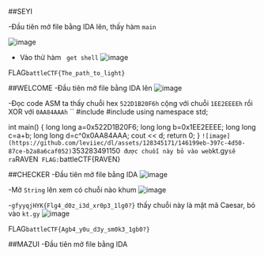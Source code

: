 ##SEYI

-Đầu tiên mở file bằng IDA lên, thấy hàm ``main`` 

![image](https://github.com/leviiec/dl/assets/128345171/5407bfec-4767-4b98-af6d-2c7a8cf200dd)

- Vào thử hàm `` get shell``
![image](https://github.com/leviiec/dl/assets/128345171/837e0764-3c89-4d66-b73e-4dd75e240b15)

 FLAG``battleCTF{The_path_to_light}``

 ##WELCOME
-Đầu tiên mở file bằng IDA lên
![image](https://github.com/leviiec/dl/assets/128345171/17a465da-29bd-40da-8647-262a0d44b912)

-Đọc code ASM ta thấy chuỗi hex ``522D1B20F6h`` cộng với chuỗi ``1EE2EEEEh`` rồi XOR với ``0AA84AAAh``
``
#include <iostream>
#include <cmath>
using namespace std;

int main() {
	long long a=0x522D1B20F6;
	long long b=0x1EE2EEEE;
	long long c=a+b;
	long long d=c^0x0AA84AAA;
	cout << d;
	return 0;
}
``
![image](https://github.com/leviiec/dl/assets/128345171/146199eb-397c-4d50-87ce-b2a8a6caf052)
``353283491150`` được chuỗi này bỏ vào web``kt.gy`` sẽ ra ``RAVEN``
FLAG:``battleCTF{RAVEN}

##CHECKER
-Đầu tiên mở file bằng IDA
![image](https://github.com/leviiec/dl/assets/128345171/f74f7c89-2bb8-44a9-994a-4ac0ca2d00ee)

-Mở ``String`` lên xem có chuỗi nào khum
![image](https://github.com/leviiec/dl/assets/128345171/232e8253-c932-4d9e-b7e3-17e9d7910453)

-``gfyyqjHYK{Flg4_d0z_i3d_xr0p3_1lg0?}`` thấy chuỗi này là mật mã Caesar, bỏ vào ``kt.gy``
![image](https://github.com/leviiec/dl/assets/128345171/31dd6f0f-d7a4-4408-add1-53f782bdc75f)

FLAG``battleCTF{Agb4_y0u_d3y_sm0k3_1gb0?}``

##MAZUI
-Đầu tiên mở file bằng IDA

